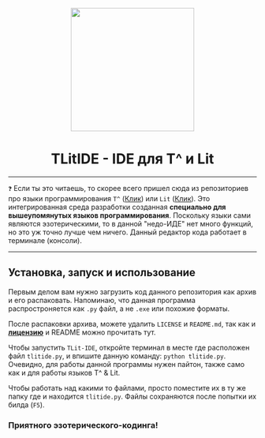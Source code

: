 <p align="center">
<img src="https://i.postimg.cc/wBNFMxyg/TLitIDE.png",width=250 height=250>
<h1 align="center">TLitIDE - IDE для T^ и Lit</h1>
</p>

---------
`❓` Если ты это читаешь, то скорее всего пришел сюда из репозиториев про языки программирования `T^` ([Клик](https://github.com/tixonochekAscended/TGlyph)) или `Lit` ([Клик](https://github.com/Ict00/litProj)). Это интегрированная среда разработки созданная **специально для вышеупомянутых языков программирования**. Поскольку языки сами являются эзотерическими, то в данной "недо-ИДЕ" нет много функций, но это уж точно лучше чем ничего. Данный редактор кода работает в терминале (консоли).

-----------
## Установка, запуск и использование
Первым делом вам нужно загрузить код данного репозитория как архив и его распаковать. Напоминаю, что данная программа распростроняется как `.py` файл, а не `.exe` или похожие форматы. 

После распаковки архива, можете удалить `LICENSE` и `README.md`, так как и <u>__лицензию__</u> и README можно прочитать тут.

Чтобы запустить `TLit-IDE`, откройте терминал в месте где расположен файл `tlitide.py`, и впишите данную команду: `python tlitide.py`. Очевидно, для работы данной программы нужен пайтон, также само как и для работы языков T^ & Lit. 

Чтобы работать над какими то файлами, просто поместите их в ту же папку где и находится `tlitide.py`. Файлы сохраняются после попытки их билда (`F5`). 

### Приятного эзотерического-кодинга!
